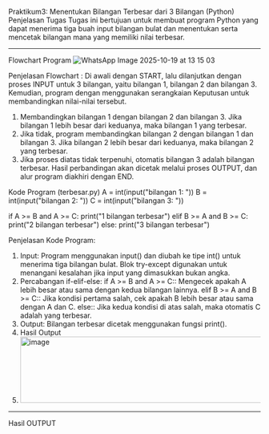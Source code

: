 Praktikum3: Menentukan Bilangan Terbesar dari 3 Bilangan (Python)
Penjelasan Tugas
Tugas ini bertujuan untuk membuat program Python yang dapat menerima tiga buah input bilangan bulat dan menentukan serta mencetak bilangan mana yang memiliki nilai terbesar.
________________________________________
Flowchart Program
 ![WhatsApp Image 2025-10-19 at 13 15 03](https://github.com/user-attachments/assets/20639c7c-be55-47e4-9b0a-30b58f8f5203)

Penjelasan Flowchart : 
Di awali dengan START, lalu dilanjutkan dengan proses INPUT untuk 3 bilangan, yaitu bilangan 1, bilangan 2 dan bilangan 3. Kemudian, program dengan menggunakan serangkaian Keputusan untuk membandingkan nilai-nilai tersebut.
1.	Membandingkan bilangan 1 dengan bilangan 2 dan bilangan 3. Jika bilangan 1 lebih besar dari keduanya, maka bilangan 1 yang terbesar.
2.	Jika tidak, program membandingkan bilangan 2 dengan bilangan 1 dan bilangan 3. Jika bilangan 2 lebih besar dari keduanya, maka bilangan 2 yang terbesar.
3.	Jika proses diatas tidak terpenuhi, otomatis bilangan 3 adalah bilangan terbesar. Hasil perbandingan akan dicetak melalui proses OUTPUT, dan alur program diakhiri dengan END.

Kode Program (terbesar.py)
A = int(input("bilangan 1: "))
B = int(input("bilangan 2: "))
C = int(input("bilangan 3: "))

if A >= B and A >= C:
    print("1 bilangan terbesar")
elif B >= A and B >= C:
    print("2 bilangan terbesar")
else:
    print("3 bilangan terbesar")
 
Penjelasan Kode Program:
1.	Input: Program menggunakan input() dan diubah ke tipe int() untuk menerima tiga bilangan bulat. Blok try-except digunakan untuk menangani kesalahan jika input yang dimasukkan bukan angka.
2.	Percabangan if-elif-else:
if A >= B and A >= C:: Mengecek apakah A lebih besar atau sama dengan kedua bilangan lainnya.
elif B >= A and B >= C:: Jika kondisi pertama salah, cek apakah B lebih besar atau sama dengan A dan C.
else:: Jika kedua kondisi di atas salah, maka otomatis C adalah yang terbesar.
3.	Output: Bilangan terbesar dicetak menggunakan fungsi print().
4.	Hasil Output
5.	<img width="975" height="132" alt="image" src="https://github.com/user-attachments/assets/d561f435-06d9-437b-87ca-96e64bfb1c77" />

________________________________________
Hasil OUTPUT
 
